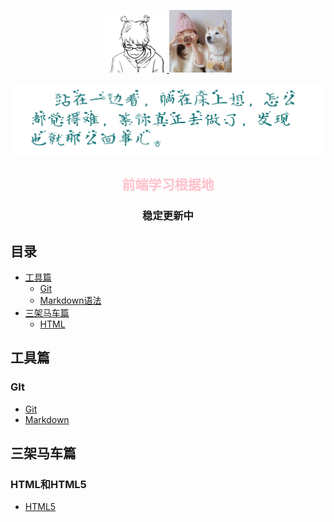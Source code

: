 
<p align="center">
<a href="https://github.com/jiaobantang" target="_blank">
	<img src="./images/jiaobantang.jpg" width="100"/>
</a>
<a href="https://github.com/helianthus-q" target="_blank">
	<img src="./images/helianthus-q.jpg" width="100"/>
</a>
</p>
<p align="center">
	<img src="./images/learn.png" width="600"/>
</p>
<p align="center">
  <!-- <a href="https://snailclimb.gitee.io/javaguide"><img src="https://img.shields.io/badge/阅读-read-brightgreen.svg" alt="阅读"></a>
  <a href="#联系我"><img src="https://img.shields.io/badge/chat-微信群-blue.svg" alt="微信群"></a>
  <a href="#公众号"><img src="https://img.shields.io/badge/%E5%85%AC%E4%BC%97%E5%8F%B7-JavaGuide-lightgrey.svg" alt="公众号"></a>
  <a href="#公众号"><img src="https://img.shields.io/badge/PDF-Java面试突击-important.svg" alt="公众号"></a>
  <a href="#投稿"><img src="https://img.shields.io/badge/support-投稿-critical.svg" alt="投稿"></a> -->
</p>

<h2 align="center" style="color:pink;">前端学习根据地</h2>
<h3 align="center">稳定更新中</h3>
<p align="center">
</p>


## 目录
- [工具篇](#工具偏)
    - [Git](#Git)
    - [Markdown语法](#Markdown)
- [三架马车篇](#三架马车篇)
    - [HTML](#HTML)
## 工具篇
### GIt
* [Git](desc/Git/Git.md)
* [Markdown](desc/Markdown/Markdown.md)
## 三架马车篇
### HTML和HTML5
* [HTML5](desc/HTML/HTML5.md)

